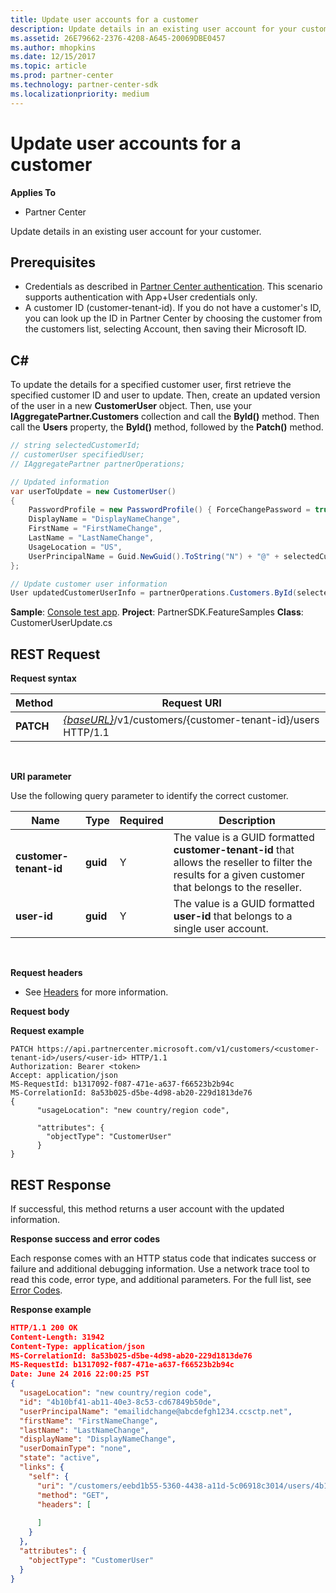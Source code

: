 ```yaml
---
title: Update user accounts for a customer
description: Update details in an existing user account for your customer.
ms.assetid: 26E79662-2376-4208-A645-20069DBE0457
ms.author: mhopkins
ms.date: 12/15/2017
ms.topic: article
ms.prod: partner-center
ms.technology: partner-center-sdk
ms.localizationpriority: medium
---
```


# Update user accounts for a customer


**Applies To**

-   Partner Center

Update details in an existing user account for your customer.

## <span id="Prerequisites"></span><span id="prerequisites"></span><span id="PREREQUISITES"></span>Prerequisites


-   Credentials as described in [Partner Center authentication](partner-center-authentication.md). This scenario supports authentication with App+User credentials only.
-   A customer ID (customer-tenant-id). If you do not have a customer's ID, you can look up the ID in Partner Center by choosing the customer from the customers list, selecting Account, then saving their Microsoft ID.

## <span id="C_"></span><span id="c_"></span>C#


To update the details for a specified customer user, first retrieve the specified customer ID and user to update. Then, create an updated version of the user in a new **CustomerUser** object. Then, use your **IAggregatePartner.Customers** collection and call the **ById()** method. Then call the **Users** property, the **ById()** method, followed by the **Patch()** method.

``` csharp
// string selectedCustomerId;
// customerUser specifiedUser;
// IAggregatePartner partnerOperations;

// Updated information            
var userToUpdate = new CustomerUser()
{
    PasswordProfile = new PasswordProfile() { ForceChangePassword = true, Password = "testPw@!122B" },
    DisplayName = "DisplayNameChange",
    FirstName = "FirstNameChange",
    LastName = "LastNameChange",
    UsageLocation = "US",
    UserPrincipalName = Guid.NewGuid().ToString("N") + "@" + selectedCustomer.CompanyProfile.Domain.ToString()
};

// Update customer user information
User updatedCustomerUserInfo = partnerOperations.Customers.ById(selectedCustomerId).Users.ById(specifiedUser.Id).Patch(userToUpdate);

```

**Sample**: [Console test app](console-test-app.md). **Project**: PartnerSDK.FeatureSamples **Class**: CustomerUserUpdate.cs

## <span id="REST_Request"></span><span id="rest_request"></span><span id="REST_REQUEST"></span>REST Request


**Request syntax**

| Method    | Request URI                                                                                  |
|-----------|----------------------------------------------------------------------------------------------|
| **PATCH** | [*{baseURL}*](partner-center-rest-urls.md)/v1/customers/{customer-tenant-id}/users HTTP/1.1 |

 

**URI parameter**

Use the following query parameter to identify the correct customer.

| Name                   | Type     | Required | Description                                                                                                                                            |
|------------------------|----------|----------|--------------------------------------------------------------------------------------------------------------------------------------------------------|
| **customer-tenant-id** | **guid** | Y        | The value is a GUID formatted **customer-tenant-id** that allows the reseller to filter the results for a given customer that belongs to the reseller. |
| **user-id**            | **guid** | Y        | The value is a GUID formatted **user-id** that belongs to a single user account.                                                                       |

 

**Request headers**

-   See [Headers](headers.md) for more information.

**Request body**

**Request example**

```
PATCH https://api.partnercenter.microsoft.com/v1/customers/<customer-tenant-id>/users/<user-id> HTTP/1.1
Authorization: Bearer <token>
Accept: application/json
MS-RequestId: b1317092-f087-471e-a637-f66523b2b94c
MS-CorrelationId: 8a53b025-d5be-4d98-ab20-229d1813de76
{
      "usageLocation": "new country/region code",
      
      "attributes": {
        "objectType": "CustomerUser"
      }
}
```

## <span id="REST_Response"></span><span id="rest_response"></span><span id="REST_RESPONSE"></span>REST Response


If successful, this method returns a user account with the updated information.

**Response success and error codes**

Each response comes with an HTTP status code that indicates success or failure and additional debugging information. Use a network trace tool to read this code, error type, and additional parameters. For the full list, see [Error Codes](error-codes.md).

**Response example**

``` json
HTTP/1.1 200 OK
Content-Length: 31942
Content-Type: application/json
MS-CorrelationId: 8a53b025-d5be-4d98-ab20-229d1813de76
MS-RequestId: b1317092-f087-471e-a637-f66523b2b94c
Date: June 24 2016 22:00:25 PST
{
  "usageLocation": "new country/region code",
  "id": "4b10bf41-ab11-40e3-8c53-cd67849b50de",
  "userPrincipalName": "emailidchange@abcdefgh1234.ccsctp.net",
  "firstName": "FirstNameChange",
  "lastName": "LastNameChange",
  "displayName": "DisplayNameChange",
  "userDomainType": "none",
  "state": "active",
  "links": {
    "self": {
      "uri": "/customers/eebd1b55-5360-4438-a11d-5c06918c3014/users/4b10bf41-ab11-40e3-8c53-cd67849b50de",
      "method": "GET",
      "headers": [
        
      ]
    }
  },
  "attributes": {
    "objectType": "CustomerUser"
  }
}
```

 

 




